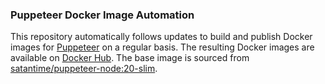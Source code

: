 ### Puppeteer Docker Image Automation

This repository automatically follows updates to build and publish Docker images for [Puppeteer](https://github.com/puppeteer/puppeteer) on a regular basis. The resulting Docker images are available on [Docker Hub](https://hub.docker.com/r/neowitch/puppeteer). The base image is sourced from [satantime/puppeteer-node:20-slim](https://hub.docker.com/r/satantime/puppeteer-node).
